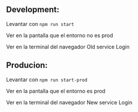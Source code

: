 ## Development:

Levantar con `npm run start` 

Ver en la pantalla que el entorno no es prod

Ver en la terminal del navegador Old service Login

## Producion:

Levantar con `npm run start-prod`

Ver en la pantalla que el entorno es prod

Ver en la terminal del navegador New service Login
